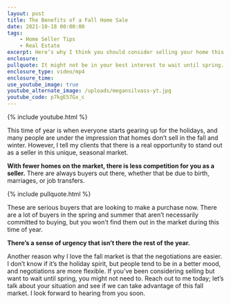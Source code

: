 ```yaml
---
layout: post
title: The Benefits of a Fall Home Sale
date: 2021-10-18 00:00:00
tags:
    - Home Seller Tips
    - Real Estate
excerpt: Here’s why I think you should consider selling your home this fall.
enclosure:
pullquote: It might not be in your best interest to wait until spring.
enclosure_type: video/mp4
enclosure_time:
use_youtube_image: true
youtube_alternate_image: /uploads/megansilvass-yt.jpg
youtube_code: p7kgE57Gx_c
---
```

{% include youtube.html %}

This time of year is when everyone starts gearing up for the holidays, and many people are under the impression that homes don’t sell in the fall and winter. However, I tell my clients that there is a real opportunity to stand out as a seller in this unique, seasonal market.&nbsp;

**With fewer homes on the market, there is less competition for you as a seller.** There are always buyers out there, whether that be due to birth, marriages, or job transfers.&nbsp;

{% include pullquote.html %}

These are serious buyers that are looking to make a purchase now. There are a lot of buyers in the spring and summer that aren’t necessarily committed to buying, but you won't find them out in the market during this time of year.

**There’s a sense of urgency that isn’t there the rest of the year.**

Another reason why I love the fall market is that the negotiations are easier. I don’t know if it’s the holiday spirit, but people tend to be in a better mood, and negotiations are more flexible. If you’ve been considering selling but want to wait until spring, you might not need to. Reach out to me today; let’s talk about your situation and see if we can take advantage of this fall market. I look forward to hearing from you soon.
